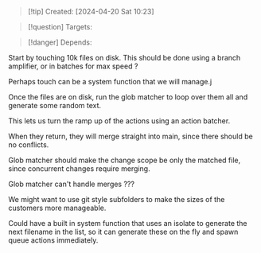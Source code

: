 
>[!tip] Created: [2024-04-20 Sat 10:23]

>[!question] Targets: 

>[!danger] Depends: 

Start by touching 10k files on disk.
This should be done using a branch amplifier, or in batches for max speed ?

Perhaps touch can be a system function that we will manage.j

Once the files are on disk, run the glob matcher to loop over them all and generate some random text.

This lets us turn the ramp up of the actions using an action batcher.

When they return, they will merge straight into main, since there should be no conflicts.

Glob matcher should make the change scope be only the matched file, since concurrent changes require merging.

Glob matcher can't handle merges ???

We might want to use git style subfolders to make the sizes of the customers more manageable.

Could have a built in system function that uses an isolate to generate the next filename in the list, so it can generate these on the fly and spawn queue actions immediately.